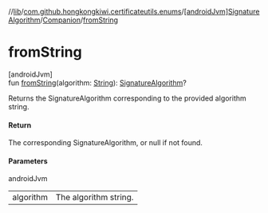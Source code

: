 //[lib](../../../../index.md)/[com.github.hongkongkiwi.certificateutils.enums](../../index.md)/[[androidJvm]SignatureAlgorithm](../index.md)/[Companion](index.md)/[fromString](from-string.md)

# fromString

[androidJvm]\
fun [fromString](from-string.md)(algorithm: [String](https://kotlinlang.org/api/latest/jvm/stdlib/kotlin/-string/index.html)): [SignatureAlgorithm](../index.md)?

Returns the SignatureAlgorithm corresponding to the provided algorithm string.

#### Return

The corresponding SignatureAlgorithm, or null if not found.

#### Parameters

androidJvm

| | |
|---|---|
| algorithm | The algorithm string. |
